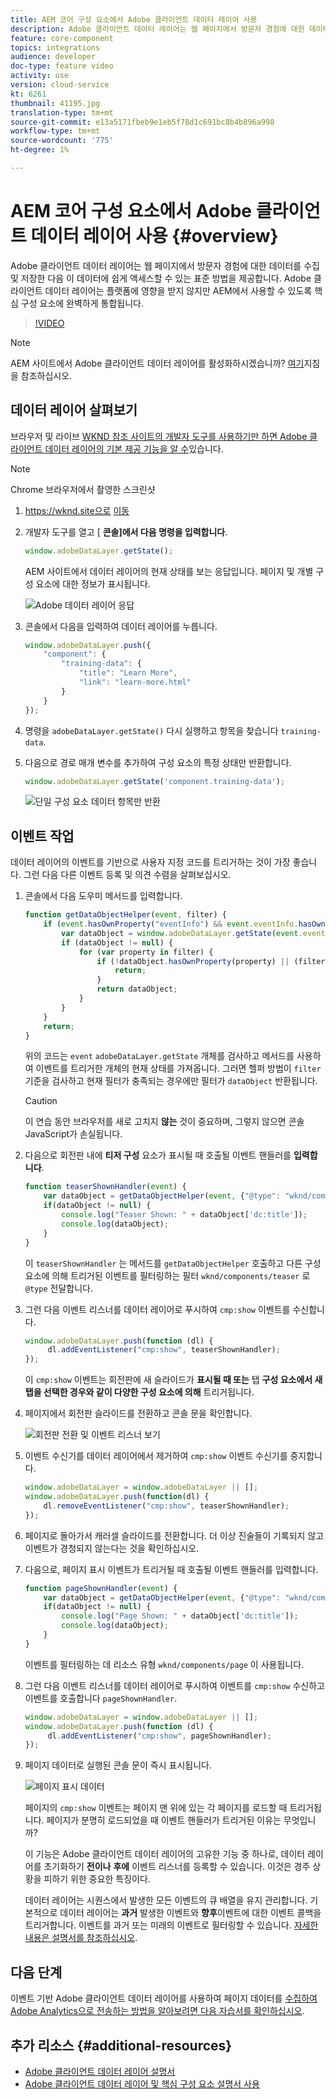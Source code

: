 ```yaml
---
title: AEM 코어 구성 요소에서 Adobe 클라이언트 데이터 레이어 사용
description: Adobe 클라이언트 데이터 레이어는 웹 페이지에서 방문자 경험에 대한 데이터를 수집 및 저장한 다음 이 데이터에 쉽게 액세스할 수 있는 표준 방법을 제공합니다. Adobe 클라이언트 데이터 레이어는 플랫폼에 영향을 받지 않지만 AEM에서 사용할 수 있도록 핵심 구성 요소에 완벽하게 통합됩니다.
feature: core-component
topics: integrations
audience: developer
doc-type: feature video
activity: use
version: cloud-service
kt: 6261
thumbnail: 41195.jpg
translation-type: tm+mt
source-git-commit: e13a5171fbeb9e1eb5f78d1c691bc8b4b896a998
workflow-type: tm+mt
source-wordcount: '775'
ht-degree: 1%

---
```



# AEM 코어 구성 요소에서 Adobe 클라이언트 데이터 레이어 사용 {#overview}

Adobe 클라이언트 데이터 레이어는 웹 페이지에서 방문자 경험에 대한 데이터를 수집 및 저장한 다음 이 데이터에 쉽게 액세스할 수 있는 표준 방법을 제공합니다. Adobe 클라이언트 데이터 레이어는 플랫폼에 영향을 받지 않지만 AEM에서 사용할 수 있도록 핵심 구성 요소에 완벽하게 통합됩니다.

>[!VIDEO](https://video.tv.adobe.com/v/41195?quality=12&learn=on)

>[!NOTE]
>
> AEM 사이트에서 Adobe 클라이언트 데이터 레이어를 활성화하시겠습니까? [여기](https://docs.adobe.com/content/help/en/experience-manager-core-components/using/developing/data-layer/overview.html#installation-activation)지침을 참조하십시오.

## 데이터 레이어 살펴보기

브라우저 및 라이브 [WKND 참조 사이트의 개발자 도구를 사용하기만 하면 Adobe 클라이언트 데이터 레이어의 기본 제공 기능을 알 수](https://wknd.site/)있습니다.

>[!NOTE]
>
> Chrome 브라우저에서 촬영한 스크린샷

1. https://wknd.site으로 [이동](https://wknd.site)
1. 개발자 도구를 열고 [ **콘솔]에서 다음 명령을 입력합니다**.

   ```js
   window.adobeDataLayer.getState();
   ```

   AEM 사이트에서 데이터 레이어의 현재 상태를 보는 응답입니다. 페이지 및 개별 구성 요소에 대한 정보가 표시됩니다.

   ![Adobe 데이터 레이어 응답](assets/data-layer-state-response.png)

1. 콘솔에서 다음을 입력하여 데이터 레이어를 누릅니다.

   ```js
   window.adobeDataLayer.push({
       "component": {
           "training-data": {
               "title": "Learn More",
               "link": "learn-more.html"
           }
       }
   });
   ```

1. 명령을 `adobeDataLayer.getState()` 다시 실행하고 항목을 찾습니다 `training-data`.
1. 다음으로 경로 매개 변수를 추가하여 구성 요소의 특정 상태만 반환합니다.

   ```js
   window.adobeDataLayer.getState('component.training-data');
   ```

   ![단일 구성 요소 데이터 항목만 반환](assets/return-just-single-component.png)

## 이벤트 작업

데이터 레이어의 이벤트를 기반으로 사용자 지정 코드를 트리거하는 것이 가장 좋습니다. 그런 다음 다른 이벤트 등록 및 의견 수렴을 살펴보십시오.

1. 콘솔에서 다음 도우미 메서드를 입력합니다.

   ```js
   function getDataObjectHelper(event, filter) {
       if (event.hasOwnProperty("eventInfo") && event.eventInfo.hasOwnProperty("path")) {
           var dataObject = window.adobeDataLayer.getState(event.eventInfo.path);
           if (dataObject != null) {
               for (var property in filter) {
                   if (!dataObject.hasOwnProperty(property) || (filter[property] !== null && filter[property] !== dataObject[property])) {
                       return;
                   }
                   return dataObject;
               }
           }
       }
       return;
   }
   ```

   위의 코드는 `event` `adobeDataLayer.getState` 개체를 검사하고 메서드를 사용하여 이벤트를 트리거한 개체의 현재 상태를 가져옵니다. 그러면 헬퍼 방법이 `filter` 기준을 검사하고 현재 필터가 충족되는 경우에만 필터가 `dataObject` 반환됩니다.

   >[!CAUTION]
   >
   > 이 연습 동안 브라우저를 새로 고치지 **않는** 것이 중요하며, 그렇지 않으면 콘솔 JavaScript가 손실됩니다.

1. 다음으로 회전판 내에 **티저 구성** 요소가 표시될 때 호출될 이벤트 핸들러를 **입력합니다**.

   ```js
   function teaserShownHandler(event) {
       var dataObject = getDataObjectHelper(event, {"@type": "wknd/components/teaser"});
       if(dataObject != null) {
           console.log("Teaser Shown: " + dataObject['dc:title']);
           console.log(dataObject);
       }
   }
   ```

   이 `teaserShownHandler` 는 메서드를 `getDataObjectHelper` 호출하고 다른 구성 요소에 의해 트리거된 이벤트를 필터링하는 필터 `wknd/components/teaser` 로 `@type` 전달합니다.

1. 그런 다음 이벤트 리스너를 데이터 레이어로 푸시하여 `cmp:show` 이벤트를 수신합니다.

   ```js
   window.adobeDataLayer.push(function (dl) {
        dl.addEventListener("cmp:show", teaserShownHandler);
   });
   ```

   이 `cmp:show` 이벤트는 회전판에 새 슬라이드가 **표시될 때 또는** 탭 **구성 요소에서 새 탭을 선택한 경우와 같이 다양한 구성 요소에 의해** 트리거됩니다.

1. 페이지에서 회전판 슬라이드를 전환하고 콘솔 문을 확인합니다.

   ![회전판 전환 및 이벤트 리스너 보기](assets/teaser-console-slides.png)

1. 이벤트 수신기를 데이터 레이어에서 제거하여 `cmp:show` 이벤트 수신기를 중지합니다.

   ```js
   window.adobeDataLayer = window.adobeDataLayer || [];
   window.adobeDataLayer.push(function(dl) {
       dl.removeEventListener("cmp:show", teaserShownHandler);
   });
   ```

1. 페이지로 돌아가서 캐러셀 슬라이드를 전환합니다. 더 이상 진술들이 기록되지 않고 이벤트가 경청되지 않는다는 것을 확인하십시오.

1. 다음으로, 페이지 표시 이벤트가 트리거될 때 호출될 이벤트 핸들러를 입력합니다.

   ```js
   function pageShownHandler(event) {
       var dataObject = getDataObjectHelper(event, {"@type": "wknd/components/page"});
       if(dataObject != null) {
           console.log("Page Shown: " + dataObject['dc:title']);
           console.log(dataObject);
       }
   }
   ```

   이벤트를 필터링하는 데 리소스 유형 `wknd/components/page` 이 사용됩니다.

1. 그런 다음 이벤트 리스너를 데이터 레이어로 푸시하여 이벤트를 `cmp:show` 수신하고 이벤트를 호출합니다 `pageShownHandler`.

   ```js
   window.adobeDataLayer = window.adobeDataLayer || [];
   window.adobeDataLayer.push(function (dl) {
        dl.addEventListener("cmp:show", pageShownHandler);
   });
   ```

1. 페이지 데이터로 실행된 콘솔 문이 즉시 표시됩니다.

   ![페이지 표시 데이터](assets/page-show-console-data.png)

   페이지의 `cmp:show` 이벤트는 페이지 맨 위에 있는 각 페이지를 로드할 때 트리거됩니다. 페이지가 분명히 로드되었을 때 이벤트 핸들러가 트리거된 이유는 무엇입니까?

   이 기능은 Adobe 클라이언트 데이터 레이어의 고유한 기능 중 하나로, 데이터 레이어를 초기화하기 **전이나** **후에** 이벤트 리스너를 등록할 수 있습니다. 이것은 경주 상황을 피하기 위한 중요한 특징이다.

   데이터 레이어는 시퀀스에서 발생한 모든 이벤트의 큐 배열을 유지 관리합니다. 기본적으로 데이터 레이어는 **과거** 발생한 이벤트와 **향후**&#x200B;이벤트에 대한 이벤트 콜백을 트리거합니다. 이벤트를 과거 또는 미래의 이벤트로 필터링할 수 있습니다. [자세한 내용은 설명서를 참조하십시오](https://github.com/adobe/adobe-client-data-layer/wiki#addeventlistener).


## 다음 단계

이벤트 기반 Adobe 클라이언트 데이터 레이어를 사용하여 페이지 데이터를 [수집하여 Adobe Analytics으로 전송하는 방법을 알아보려면 다음 자습서를 확인하십시오](../analytics/collect-data-analytics.md).


## 추가 리소스 {#additional-resources}

* [Adobe 클라이언트 데이터 레이어 설명서](https://github.com/adobe/adobe-client-data-layer/wiki)
* [Adobe 클라이언트 데이터 레이어 및 핵심 구성 요소 설명서 사용](https://docs.adobe.com/content/help/ko-KR/experience-manager-core-components/using/developing/data-layer/overview.html)
